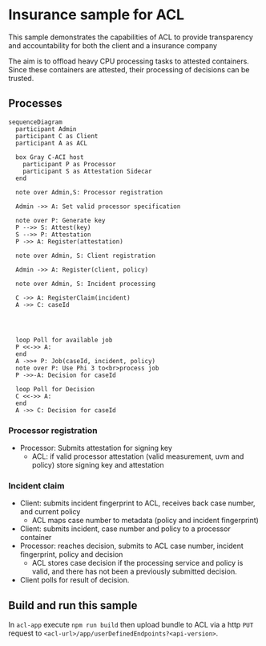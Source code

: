 # Insurance sample for ACL

This sample demonstrates the capabilities of ACL to provide transparency and accountability for both the client and a insurance company

The aim is to offload heavy CPU processing tasks to attested containers.
Since these containers are attested, their processing of decisions can be trusted.

## Processes

```mermaid
sequenceDiagram
  participant Admin
  participant C as Client
  participant A as ACL

  box Gray C-ACI host
    participant P as Processor
    participant S as Attestation Sidecar
  end

  note over Admin,S: Processor registration 

  Admin ->> A: Set valid processor specification

  note over P: Generate key
  P -->> S: Attest(key)
  S -->> P: Attestation
  P ->> A: Register(attestation)

  note over Admin, S: Client registration

  Admin ->> A: Register(client, policy)

  note over Admin, S: Incident processing

  C ->> A: RegisterClaim(incident)
  A ->> C: caseId




  loop Poll for available job
  P <<->> A: 
  end
  A ->>+ P: Job(caseId, incident, policy)
  note over P: Use Phi 3 to<br>process job
  P ->>-A: Decision for caseId
  
  loop Poll for Decision
  C <<->> A: 
  end
  A ->> C: Decision for caseId
```

### Processor registration
- Processor: Submits attestation for signing key
  - ACL: if valid processor attestation (valid measurement, uvm and policy) store signing key and attestation

### Incident claim

- Client: submits incident fingerprint to ACL, receives back case number, and current policy
  - ACL maps case number to metadata (policy and incident fingerprint)
- Client: submits incident, case number and policy to a processor container
- Processor: reaches decision, submits to ACL case number, incident fingerprint, policy and decision
  - ACL stores case decision if the processing service and policy is valid, and there has not been a previously submitted decision.
- Client polls for result of decision.

## Build and run this sample

In `acl-app` execute `npm run build` then upload bundle to ACL via a http `PUT` request to `<acl-url>/app/userDefinedEndpoints?<api-version>`.
